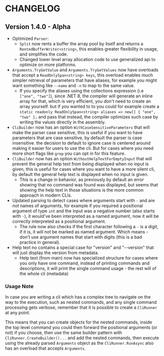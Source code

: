 # CHANGELOG

## Version 1.4.0 - Alpha

* Optimized `Parser`:
  * `Split` now rents a buffer the array pool by itself and returns a `RentedBufferWriter<string>`, this enables greater flexibility in usage, and simplifies the code.
  * Changed lower level array allocation code to use generalized api to optimize on more platforms.
* `Arguments.TryGetValue` and `Arguments.TryGetValues` now have overloads that accept a `ReadOnlySpan<string> keys`, this overload enables much simpler retrieval of parameters that have aliases, for example you might want something like `--name` and `-n` to map to the same value.
  * If you specify the aliases using the collections expression (i.e `["one", "two"]`), since .NET 8, the compiler will generate an inline array for that, which is very efficient, you don't need to create an array yourself. but if you wanted to to you could for example create a `static readonly ReadOnlySpan<string> aliases => new[] { "one", "two" };` and pass that instead, the compiler optimizes such case by writing the values directly in the assembly.
* `CliBuilder` now has an option `WithCaseSensitiveParameters` that will make the parser case sensitive, this is useful if you want to have parameters that are case sensitive, by default the parser is case insensitive. the decision to default to ignore case is centered around making it easier for users to use the cli. But for cases where you need more short flags like `grep` you can opt in for this feature.
* `CliBuilder` now has an option `WithoutHelpTextForEmptyInput` that will prevent the general help text from being displayed when no input is given, this is useful for cases where you want to have a more silent cli, by default the general help text is displayed when no input is given.
  * This is a change in behavior, as previously by default an error showing that no command was found was displayed, but seems that showing the help text in those situations is the more common approach in modern CLIs.
* Updated parsing to detect cases where arguments start with `-` and are not names of arguments, for example if you required a positional argument of type `int` and the input was a negative number (also starts with `-`), it would've been interpreted as a named argument, now it will be correctly interpreted as a positional argument.
  * The rule now also checks if the first character following a `-` is a digit, if it is, it will not be marked as named argument. Which means - don't use argument names that start with digits (this is a bad practice in general).
* Help text no contains a special case for "version" and "--version" that will just display the version from metadata.
  * Help text (from main) now has specialized structure for cases where you only have one command, instead of printing commands and descriptions, it will print the single command usage - the rest will of the whole cli (metadata)

### Usage Note

In case you are writing a cli which has a complex tree to navigate on the way to the execution, such as nested commands, and any single command processing gets verbose, remember that it is possible to create a `CliRunner` at any point.

This means that you can create objects for the nested commands, inside the top level command you could then forward the positional arguments (or not) if you choose, then use the same builder pattern with `CliRunner.CreateBuilder()...` and add the nested commands, then execute using the already parsed `Arguments` object as the `CliRunner.RunAsync` also has an overload that accepts `Arguments`.
